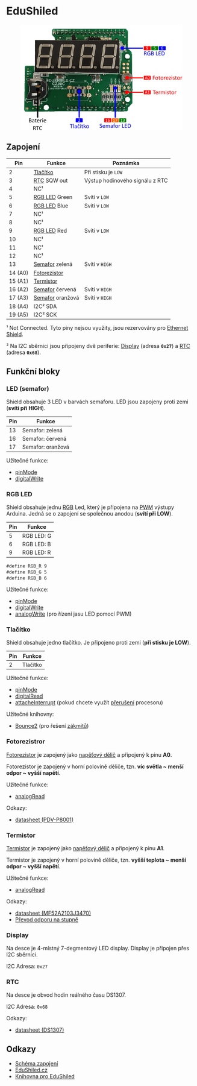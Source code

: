 # EduShiled

<p align="center">
<img src="https://raw.githubusercontent.com/bastlirna/arduino-akademie/master/doc/edushiled.png" alt="EduShield">
</p>

## Zapojení

| Pin     | Funkce  | Poznámka |
| ------- | ---- | ---- |
| 2       | [Tlačítko](#tlačítko) | Při stisku je `LOW` |
| 3       | [RTC](#rtc) SQW out | Výstup hodinového signálu z RTC |
| 4       | NC¹ |  |
| 5       | [RGB LED](#rgb-led) Green | Svítí v `LOW` |
| 6       | [RGB LED](#rgb-led) Blue | Svítí v `LOW` |
| 7       | NC¹ |  |
| 8       | NC¹ |  |
| 9       | [RGB LED](#rgb-led) Red | Svítí v `LOW` |
| 10      | NC¹ |  |
| 11      | NC¹ |  |
| 12      | NC¹ |  |
| 13      | [Semafor](#led-semafor) zelená | Svítí v `HIGH` |
| 14 (A0) | [Fotorezistor](#fotorezistror) |  |
| 15 (A1) | [Termistor](#termistor) |  |
| 16 (A2) | [Semafor](#led-semafor) červená | Svítí v `HIGH` |
| 17 (A3) | [Semafor](#led-semafor) oranžová | Svítí v `HIGH` |
| 18 (A4) | I2C² SDA |  |
| 19 (A5) | I2C² SCK |  |

¹ Not Connected. Tyto piny nejsou využity, jsou rezervovány pro [Ethernet Shield](https://www.arduino.cc/en/Main/ArduinoEthernetShieldV1).

² Na I2C sběrnici jsou připojeny dvě periferie: [Display](#display) (adresa **`0x27`**) a [RTC](#rtc) (adresa **`0x68`**).

## Funkční bloky

### LED (semafor)

Shield obsahuje 3 LED v barvách semaforu. LED jsou zapojeny proti zemi (**svítí při HIGH**).

| Pin | Funkce   |
| --- | --- |
| 13 | Semafor: zelená |
| 16 | Semafor: červená |
| 17 | Semafor: oranžová |

Užitečné funkce:
- [pinMode](https://www.arduino.cc/en/Reference/PinMode)
- [digitalWrite](https://www.arduino.cc/en/Reference/DigitalWrite)

### RGB LED 

Shield obsahuje jednu [RGB](https://en.wikipedia.org/wiki/RGB_color_model) Led, který je připojena na [PWM](https://en.wikipedia.org/wiki/Pulse-width_modulation) výstupy Arduina. Jedná se o zapojení se společnou anodou (**svítí při LOW**). 

| Pin | Funkce   |
| --- | --- |
| 5   | RGB LED: G |
| 6   | RGB LED: B |
| 9   | RGB LED: R |

```Arduino
#define RGB_R 9
#define RGB_G 5
#define RGB_B 6
```

Užitečné funkce:
- [pinMode](https://www.arduino.cc/en/Reference/PinMode)
- [digitalWrite](https://www.arduino.cc/en/Reference/DigitalWrite)
- [analogWrite](https://www.arduino.cc/en/Reference/AnalogWrite) (pro řízení jasu LED pomocí PWM)

### Tlačítko

Shield obsahuje jedno tlačítko. Je připojeno proti zemi (**při stisku je LOW**). 

| Pin | Funkce   |
| --- | --- |
| 2   | Tlačítko |

Užitečné funkce:
- [pinMode](https://www.arduino.cc/en/Reference/PinMode)
- [digitalRead](https://www.arduino.cc/en/Reference/DigitalRead)
- [attacheInterrupt](https://www.arduino.cc/en/Reference/AttachInterrupt) (pokud chcete využít [přerušení](https://en.wikipedia.org/wiki/Interrupt) procesoru)

Užitečné knihovny:
- [Bounce2](https://github.com/thomasfredericks/Bounce2) (pro řešení [zákmitů](https://en.wikipedia.org/wiki/Switch#Contact_bounce))

### Fotorezistror

[Fotorezistor](https://cs.wikipedia.org/wiki/Fotorezistor) je zapojený jako [napěťový dělič](https://cs.wikipedia.org/wiki/D%C4%9Bli%C4%8D_nap%C4%9Bt%C3%AD) a připojený k pinu **A0**. 

Fotorezistor je zapojený v horní polovině děliče, tzn. **víc světla ~ menší odpor ~ vyšší napětí**.

Užitečné funkce:
- [analogRead](https://www.arduino.cc/en/Reference/AnalogRead)

Odkazy:
- [datasheet (PDV-P8001)](https://github.com/bastlirna/arduino-akademie/raw/master/doc/datasheets/PDV-P8001.pdf)

### Termistor

[Termistor](https://cs.wikipedia.org/wiki/Termistor) je zapojený jako [napěťový dělič](https://cs.wikipedia.org/wiki/D%C4%9Bli%C4%8D_nap%C4%9Bt%C3%AD) a připojený k pinu **A1**. 

Termistor je zapojený v horní polovině děliče, tzn. **vyšší teplota ~ menší odpor ~ vyšší napětí**.

Užitečné funkce:
- [analogRead](https://www.arduino.cc/en/Reference/AnalogRead)

Odkazy:
- [datasheet (MF52A2103J3470)](https://github.com/bastlirna/arduino-akademie/raw/master/doc/datasheets/cantherm_mf52_1.pdf)
- [Převod odporu na stupně](http://www.cantherm.com/index.php/rt-characteristics)

### Display

Na desce je 4-místný 7-degmentový LED display. Display je připojen přes I2C sběrnici.

I2C Adresa: `0x27`

### RTC

Na desce je obvod hodin reálného času DS1307.

I2C Adresa: `0x68`

Odkazy:
- [datasheet (DS1307)](https://github.com/bastlirna/arduino-akademie/raw/master/doc/datasheets/DS1307.pdf)


## Odkazy

- [Schéma zapojení](https://github.com/bastlirna/arduino-akademie/raw/master/doc/EduShield_Schematic.pdf)
- [EduShiled.cz](https://www.edushield.cz/cs/)
- [Knihovna pro EduShiled](https://github.com/maly/edushield)